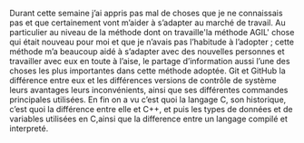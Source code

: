 Durant cette semaine j’ai appris pas mal de choses que je ne connaissais pas et que certainement vont m’aider à s’adapter au marché de travail.
Au particulier au niveau de la méthode dont on travaille'la méthode AGIL' chose qui était nouveau pour moi et que je n’avais pas l’habitude à l’adopter ; cette méthode m’a beaucoup aidé à s’adapter avec des nouvelles personnes et travailler avec eux en toute à l’aise, le partage d’information aussi l’une des choses les plus importantes dans cette méthode adoptée. Git et GitHub la différence entre eux et les différences versions de contrôle de système leurs avantages leurs inconvénients, ainsi que ses différentes commandes principales utilisées.
En fin on a vu c’est quoi la langage C, son historique, c’est quoi la différence entre elle et C++, et puis les types de données et de variables utilisées en C,ainsi que la difference entre un langage compilé et interpreté.
